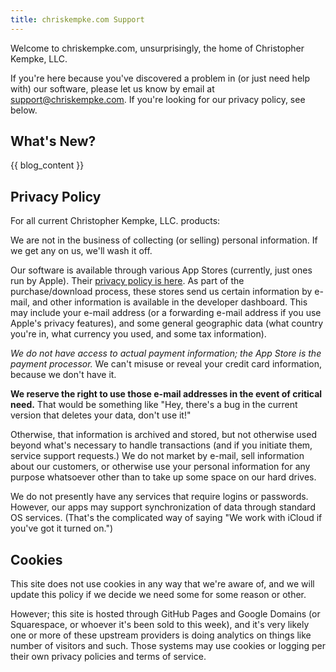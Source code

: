 ```yaml
---
title: chriskempke.com Support
---
```


Welcome to chriskempke.com, unsurprisingly, the home of Christopher Kempke, LLC.  

If you're here because you've discovered a problem in (or just need help with) our software, please let us know by email at  support@chriskempke.com.   If you're looking for our privacy policy, see below.

## What's New?

{{ blog_content }}

## Privacy Policy

For all current Christopher Kempke, LLC.  products:

We are not in the business of collecting (or selling) personal information.   If we get any on us, we'll wash it off.

Our software is available through various App Stores (currently, just ones run by Apple).  Their [privacy policy is here](https://www.apple.com/legal/privacy/en-ww/).   As part of the purchase/download process, these stores send us certain information by e-mail, and other information is available in the developer dashboard.    This may include your e-mail address (or a forwarding e-mail address if you use Apple's privacy features), and some general geographic data (what country you're in, what currency you used, and some tax information).   

*We do not have access to actual payment information; the App Store is the payment processor.*   We can't misuse or reveal your credit card information, because we don't have it. 

**We reserve the right to use those e-mail addresses in the event of critical need.**   That would be something like "Hey, there's a bug in the current version that deletes your data, don't use it!"

Otherwise, that information is archived and stored, but not otherwise used beyond what's necessary to handle transactions (and if you initiate them, service support requests.)   We do not market by e-mail, sell information about our customers, or otherwise use your personal information for any purpose whatsoever other than to take up some space on our hard drives.

We do not presently have any services that require logins or passwords.  However, our apps may support synchronization of data through standard OS services.   (That's the complicated way of saying "We work with iCloud if you've got it turned on.")

## Cookies

This site does not use cookies in any way that we're aware of, and we will update this policy if we decide we need some for some reason or other.

However; this site is hosted through GitHub Pages and Google Domains (or Squarespace, or whoever it's been sold to this week), and it's very likely one or more of these upstream providers is doing analytics on things like number of visitors and such.   Those systems may use cookies or logging per their own privacy policies and terms of service.
